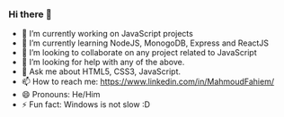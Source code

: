 ### Hi there 👋

- 🔭 I’m currently working on JavaScript projects
- 🌱 I’m currently learning NodeJS, MonogoDB, Express and ReactJS
- 👯 I’m looking to collaborate on any project related to JavaScript
- 🤔 I’m looking for help with any of the above.
- 💬 Ask me about HTML5, CSS3, JavaScript.
- 📫 How to reach me: https://www.linkedin.com/in/MahmoudFahiem/
- 😄 Pronouns: He/Him
- ⚡ Fun fact: Windows is not slow :D
